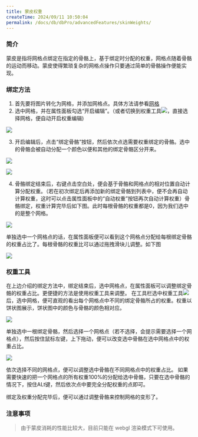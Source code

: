 ```yaml
---
title: 蒙皮权重
createTime: 2024/09/11 10:50:04
permalink: /docs/db/dbPro/advancedFeatures/skinWeights/
---
```

### 简介
蒙皮是指将网格点绑定在指定的骨骼上，基于绑定时分配的权重，网格点随着骨骼的运动而移动。蒙皮使得繁琐复杂的网格点操作只要通过简单的骨骼操作便能实现。

### 绑定方法

1. 首先要将图片转化为网格，并添加网格点。具体方法请参看[网格](../grid/README.md)
2. 选中网格，并在属性面板勾选“开启编辑”。（或者切换到权重工具![](5732eaaaed970.png)，直接选择网格，便自动开启权重编辑)
   
![](5732eaaac19af.png)

3. 开启编辑后，点击“绑定骨骼”按钮，然后依次点选需要权重绑定的骨骼。选中的骨骼会被自动分配一个颜色以便和其他的绑定骨骼区分开来。

![](5732eaaa853d9.png)

![](5732eaab2554a.png)

4. 骨骼绑定结束后，右键点击空白处，便会基于骨骼和网格点的相对位置自动计算分配权重。（若在初次绑定后再添加新的绑定骨骼到列表中，便不会再自动计算权重，这时可以点击属性面板中的“自动权重”按钮再次自动计算权重）骨骼绑定，权重计算完毕后如下图。此时每根骨骼的权重都是0，因为我们选中的是整个网格。

![](5732eaaa9e514.png)

单独选中一个网格点的话，在属性面板便可以看到这个网格点分配给每根绑定骨骼的权重占比了。每根骨骼的权重比可以通过拖拽滑块儿调整。如下图

![](5732eaaab3b2a.png)

### 权重工具
在上边介绍的绑定方法中，绑定结束后，选中网格点，在属性面板可以调整绑定骨骼的权重占比。更便捷的方法是使用权重工具来调整。
在工具栏选中权重工具![](5732eaaaed970.png)后，选中网格，便可直观的看出每个网格点中不同的绑定骨骼所占的权重。权重以饼状图展示，饼状图中的颜色与骨骼的颜色相对应。

![](5732eaab0a297.png)

单独选中一根绑定骨骼，然后选择一个网格点（若不选择，会提示需要选择一个网格点），然后按住鼠标左键，上下拖动，便可以改变选中骨骼在选中网格点中的权重占比。

![](5732eaaae3d8f.png)

依次选择不同的网格点，便可以调整选中骨骼在不同网格点中的权重占比。
如果需要快速的把一个网格点的所有权重100%的分配给选中骨骼，只要在选中骨骼的情况下，按住ALt键，然后依次点中要完全分配权重的点即可。

绑定及权重分配完毕后，便可以通过调整骨骼来控制网格的变形了。

### 注意事项
> 由于蒙皮消耗的性能比较大，目前只能在 webgl 渲染模式下可使用。
